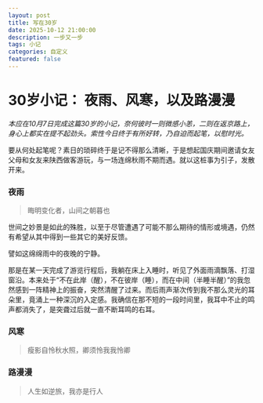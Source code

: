 ```yaml
---
layout: post
title: 写在30岁
date: 2025-10-12 21:00:00
description: 一步又一步
tags: 小记
categories: 自定义
featured: false
---
```


# 30岁小记： 夜雨、风寒，以及路漫漫

*本应在10月7日完成这篇30岁的小记，奈何彼时一则微感小恙，二则在返京路上，身心上都实在提不起劲头。索性今日终于有所好转，乃自迫而起笔，以慰时光。*


要从何处起笔呢？素日的琐碎终于是记不得那么清晰，于是想起国庆期间邀请女友父母和女友来陕西做客游玩，与一场连绵秋雨不期而遇。就以这桩事为引子，发散开来。
### 夜雨
> 晦明变化者，山间之朝暮也

世间之妙景是如此的殊胜，以至于尽管遭遇了可能不那么期待的情形或境遇，仍然有希望从其中得到一些其它的美好反馈。

譬如这绵绵雨中的夜晚的宁静。

那是在某一天完成了游览行程后，我躺在床上入睡时，听见了外面雨滴飘落、打湿窗沿。本来处于“不在此岸（醒），不在彼岸（睡），而在中间（半睡半醒）”的我忽然感到一阵精神上的振奋，突然清醒了过来。而后雨声渐次传到我不那么灵光的耳朵里，竟涌上一种深沉的入定感。我确信在那不短的一段时间里，我耳中不止的鸣声都消失了，是突聋过后就一直不断耳鸣的右耳。


### 风寒
> 瘦影自怜秋水照，卿须怜我我怜卿







### 路漫漫
> 人生如逆旅，我亦是行人